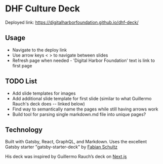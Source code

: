 # DHF Culture Deck

Deployed link: https://digitalharborfoundation.github.io/dhf-deck/

## Usage

* Navigate to the deploy link
* Use arrow keys < > to navigate between slides
* Refresh page when needed - 'Digital Harbor Foundation' text is link to first page

## TODO List

* Add slide templates for images
* Add additional slide template for first slide (similar to what Guillermo Rauch's deck does -- linked below)
* Find way to semantically name the pages while still having arrows work
* Build tool for parsing single markdown.md file into unique pages?

## Technology

Built with Gatsby, React, GraphQL, and Markdown. Uses the excellent Gatsby starter "gatsby-starter-deck" by [Fabian Schultz](https://twitter.com/fschultz_)

His deck was inspired by Guillermo Rauch’s deck on [Next.js](https://deck.now.sh/)
